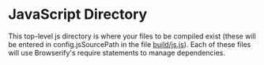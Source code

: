 # JavaScript Directory
This top-level js directory is where your files to be compiled exist (these will be entered in config.jsSourcePath in the file [build/js.js](../build/js.js)).  Each of these files will use Browserify's require statements to manage dependencies.